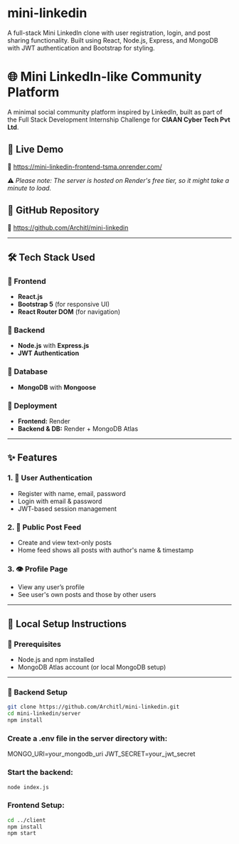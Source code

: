 # mini-linkedin
A full-stack Mini LinkedIn clone with user registration, login, and post sharing functionality. Built using React, Node.js, Express, and MongoDB with JWT authentication and Bootstrap for styling.

# 🌐 Mini LinkedIn-like Community Platform

A minimal social community platform inspired by LinkedIn, built as part of the Full Stack Development Internship Challenge for **CIAAN Cyber Tech Pvt Ltd**.

## 🚀 Live Demo

🔗 https://mini-linkedin-frontend-tsma.onrender.com/

⚠️ *Please note: The server is hosted on Render's free tier, so it might take a minute to load.*

## 📂 GitHub Repository

🔗 https://github.com/Architl/mini-linkedin

---

## 🛠️ Tech Stack Used

### 🔹 Frontend
- **React.js**
- **Bootstrap 5** (for responsive UI)
- **React Router DOM** (for navigation)

### 🔹 Backend
- **Node.js** with **Express.js**
- **JWT Authentication**

### 🔹 Database
- **MongoDB** with **Mongoose**

### 🔹 Deployment
- **Frontend:** Render
- **Backend & DB:** Render + MongoDB Atlas

---

## ✨ Features

### 1. 👤 User Authentication
- Register with name, email, password
- Login with email & password
- JWT-based session management

### 2. 📰 Public Post Feed
- Create and view text-only posts
- Home feed shows all posts with author's name & timestamp

### 3. 👁️ Profile Page
- View any user’s profile
- See user's own posts and those by other users

---

## 🧰 Local Setup Instructions

### 🔽 Prerequisites
- Node.js and npm installed
- MongoDB Atlas account (or local MongoDB setup)

---

### 🔧 Backend Setup

```bash
git clone https://github.com/Architl/mini-linkedin.git
cd mini-linkedin/server
npm install
```

### Create a .env file in the server directory with:

MONGO_URI=your_mongodb_uri
JWT_SECRET=your_jwt_secret


### Start the backend:

```bash
node index.js
```

### Frontend Setup:
```bash
cd ../client
npm install
npm start
```
